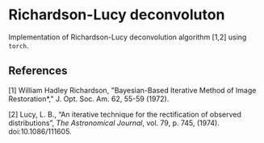 # Richardson-Lucy deconvoluton
Implementation of Richardson-Lucy deconvolution algorithm [1,2] using `torch`.

## References

[1] William Hadley Richardson, "Bayesian-Based Iterative Method of Image Restoration*," J. Opt. Soc. Am. 62, 55-59 (1972).

[2] Lucy, L. B., “An iterative technique for the rectification of observed distributions”, *The Astronomical Journal*, vol. 79, p. 745, (1974). doi:10.1086/111605.
